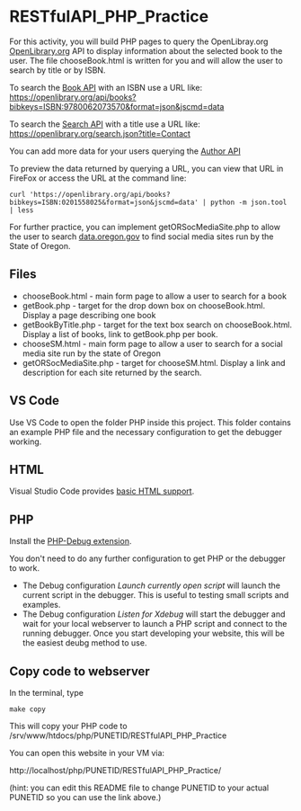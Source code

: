 #  RESTfulAPI_PHP_Practice

For this activity, you will build PHP pages to query the OpenLibray.org [OpenLibrary.org](https://openlibrary.org/developers/api) API to display information about the selected book to the user.  The file chooseBook.html is written for you and will allow the user to search by title or by ISBN.

To search the [Book API](https://openlibrary.org/dev/docs/api/books) with an ISBN use a URL like: https://openlibrary.org/api/books?bibkeys=ISBN:9780062073570&format=json&jscmd=data

To search the [Search API](https://openlibrary.org/dev/docs/api/search) with a title use a URL like: https://openlibrary.org/search.json?title=Contact

You can add more data for your users  querying the [Author API](https://openlibrary.org/dev/docs/api/authors)

To preview the data returned by querying a URL, you can view that URL in FireFox or access the URL at the command line:

```
curl 'https://openlibrary.org/api/books?bibkeys=ISBN:0201558025&format=json&jscmd=data' | python -m json.tool | less
```

For further practice, you can implement getORSocMediaSite.php to allow the user to search [data.oregon.gov](https://dev.socrata.com/foundry/data.oregon.gov/hqhe-shsc) to find social media sites run by the State of Oregon.

## Files

 * chooseBook.html - main form page to allow a user to search for a book
 * getBook.php - target for the drop down box on chooseBook.html.  Display a page describing one book
 * getBookByTitle.php - target for the text box search on chooseBook.html.  Display a list of books, link to getBook.php per book.
 * chooseSM.html - main form page to allow a user to search for a social media site run by the state of Oregon
 * getORSocMediaSite.php - target for chooseSM.html. Display a link and description for each site returned by the search.

## VS Code

Use VS Code to open the folder PHP inside this project.  This folder contains an example PHP file and the necessary configuration to get the debugger working.

## HTML

Visual Studio Code provides [basic HTML support](https://code.visualstudio.com/Docs/languages/html).

## PHP

Install the [PHP-Debug extension](https://marketplace.visualstudio.com/items?itemName=felixfbecker.php-debug).

You don't need to do any further configuration to get PHP or the debugger to work.

* The Debug configuration _Launch currently open script_ will launch the current script in the debugger.  This is useful to testing small scripts and examples.
* The Debug configuration _Listen for Xdebug_ will start the debugger and wait for your local webserver to launch a PHP script and connect to the running debugger.  Once you start developing your website, this will be the easiest deubg method to use.

## Copy code to webserver

In the terminal, type 
```
make copy
```

This will copy your PHP code to /srv/www/htdocs/php/PUNETID/RESTfulAPI_PHP_Practice

You can open this website in your VM via:

http://localhost/php/PUNETID/RESTfulAPI_PHP_Practice/

(hint: you can edit this README file to change PUNETID to your actual PUNETID so you can use the link above.)
